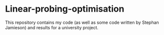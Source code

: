 # Linear-probing-optimisation
This repository contains my code (as well as some code written by Stephan Jamieson) and results for a university project.
